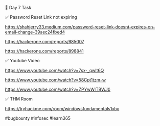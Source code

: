 🎯 Day 7 Task

✅ Password Reset Link not expiring


https://shahjerry33.medium.com/password-reset-link-doesnt-expires-on-email-change-39aec24fbed4


https://hackerone.com/reports/685007


https://hackerone.com/reports/898841



✅ Youtube Video 


https://www.youtube.com/watch?v=7sx-_qwlt6Q


https://www.youtube.com/watch?v=58Cpt1tzm-w


https://www.youtube.com/watch?v=ZPYwWlTBWJ0


✅ THM Room


https://tryhackme.com/room/windowsfundamentals1xbx


#bugbounty #infosec #learn365
